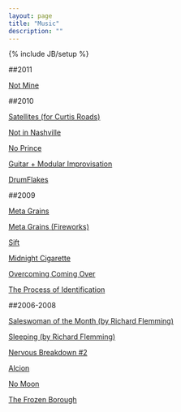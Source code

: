 ```yaml
---
layout: page
title: "Music"
description: ""
---
```

{% include JB/setup %}

##2011
<p><a href="http://soundcloud.com/the-february-thaw/not-mine" target="_new">Not Mine</a></p>

##2010
<p><a href="http://soundcloud.com/the-february-thaw/satellites-for-curtis-roads" target="_new">Satellites (for Curtis Roads)</a></p>
<p><a href="http://soundcloud.com/the-february-thaw/not-in-nashville" target="_new">Not in Nashville</a></p>
<p><a href="http://soundcloud.com/the-february-thaw/no-prince" target="_new">No Prince</a></p>
<p><a href="http://soundcloud.com/the-february-thaw/guitar-modular-improvisation" target="_new">Guitar + Modular Improvisation</a></p>
<p><a href="http://soundcloud.com/the-february-thaw/drumflakes" target="_new">DrumFlakes</a></p>

##2009
<p><a href="http://soundcloud.com/the-february-thaw/meta-grains" target="_new">Meta Grains</a></p>
<p><a href="http://soundcloud.com/the-february-thaw/meta-grains-alternate-take" target="_new">Meta Grains (Fireworks)</a></p>
<p><a href="http://soundcloud.com/the-february-thaw/sift" target="_new">Sift</a></p>
<p><a href="http://soundcloud.com/the-february-thaw/midnight-cigarette" target="_new">Midnight Cigarette</a></p>
<p><a href="http://soundcloud.com/the-february-thaw/overcoming-coming-over" target="_new">Overcoming Coming Over</a></p>
<p><a href="http://soundcloud.com/the-february-thaw/process-of-identification" target="_new">The Process of Identification</a></p>

##2006-2008
<p><a href="http://soundcloud.com/the-february-thaw/saleswoman-of-the-month-by-richard-flemming" target="_new">Saleswoman of the Month (by Richard Flemming)</a></p>
<p><a href="http://soundcloud.com/the-february-thaw/sleeping-by-richard-flemming" target="_new">Sleeping (by Richard Flemming)</a></p>
<p><a href="http://soundcloud.com/the-february-thaw/nervous-breakdown-2" target="_new">Nervous Breakdown #2</a></p>
<p><a href="http://soundcloud.com/the-february-thaw/alcion" target="_new">Alcion</a></p>
<p><a href="http://soundcloud.com/the-february-thaw/no-moon" target="_new">No Moon</a></p>
<p><a href="http://soundcloud.com/the-february-thaw/the-frozen-borough" target="_new">The Frozen Borough</a></p>

